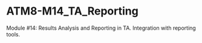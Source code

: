 # ATM8-M14_TA_Reporting
Module #14: Results Analysis and Reporting in TA. Integration with reporting tools.
